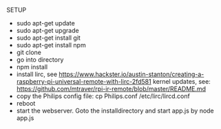 SETUP
- sudo apt-get update
- sudo apt-get upgrade
- sudo apt-get install git
- sudo apt-get install npm
- git clone <this repository>
- go into directory
- npm install
- install lirc, see https://www.hackster.io/austin-stanton/creating-a-raspberry-pi-universal-remote-with-lirc-2fd581
  kernel updates, see: https://github.com/mtraver/rpi-ir-remote/blob/master/README.md
- copy the Philips config file: cp Philips.conf /etc/lirc/lircd.conf
- reboot 
- start the webserver. Goto the installdirectory and start app.js by node app.js 
